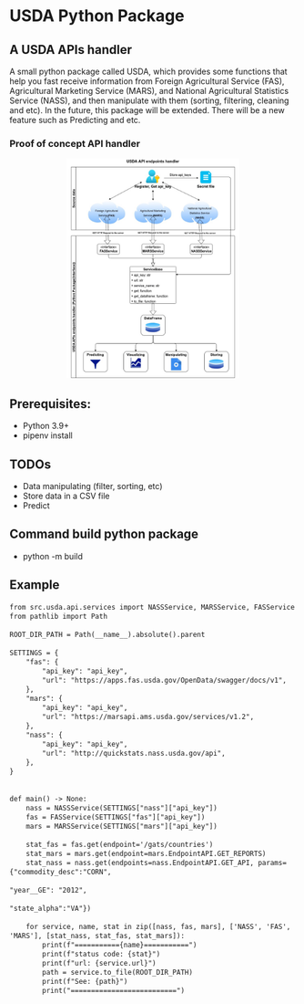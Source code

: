 # USDA Python Package

## A USDA APIs handler

A small python package called USDA, which provides some functions that help you fast receive information from Foreign Agricultural Service (FAS), Agricultural Marketing Service (MARS), and National Agricultural Statistics Service (NASS), and then manipulate with them (sorting, filtering, cleaning and etc). In the future, this package will be extended. There will be a new feature such as Predicting and etc.

### Proof of concept API handler

<p align="center" width="100%">
    <img width="60%" src="https://github.com/akkagazizov/usda-package/blob/main/docs/USDA_Diagram.jpg"> 
</p>

## Prerequisites:

- Python 3.9+
- pipenv install

## TODOs

- Data manipulating (filter, sorting, etc)
- Store data in a CSV file
- Predict

## Command build python package

- python -m build

## Example

```
from src.usda.api.services import NASSService, MARSService, FASService
from pathlib import Path

ROOT_DIR_PATH = Path(__name__).absolute().parent

SETTINGS = {
    "fas": {
        "api_key": "api_key",
        "url": "https://apps.fas.usda.gov/OpenData/swagger/docs/v1",
    },
    "mars": {
        "api_key": "api_key",
        "url": "https://marsapi.ams.usda.gov/services/v1.2",
    },
    "nass": {
        "api_key": "api_key",
        "url": "http://quickstats.nass.usda.gov/api",
    },
}


def main() -> None:
    nass = NASSService(SETTINGS["nass"]["api_key"])
    fas = FASService(SETTINGS["fas"]["api_key"])
    mars = MARSService(SETTINGS["mars"]["api_key"])

    stat_fas = fas.get(endpoint='/gats/countries')
    stat_mars = mars.get(endpoint=mars.EndpointAPI.GET_REPORTS)
    stat_nass = nass.get(endpoints=nass.EndpointAPI.GET_API, params={"commodity_desc":"CORN",
                                                                     "year__GE": "2012",
                                                                     "state_alpha":"VA"})

    for service, name, stat in zip([nass, fas, mars], ['NASS', 'FAS', 'MARS'], [stat_nass, stat_fas, stat_mars]):
        print(f"==========={name}===========")
        print(f"status code: {stat}")
        print(f"url: {service.url}")
        path = service.to_file(ROOT_DIR_PATH)
        print(f"See: {path}")
        print("==========================")
```
